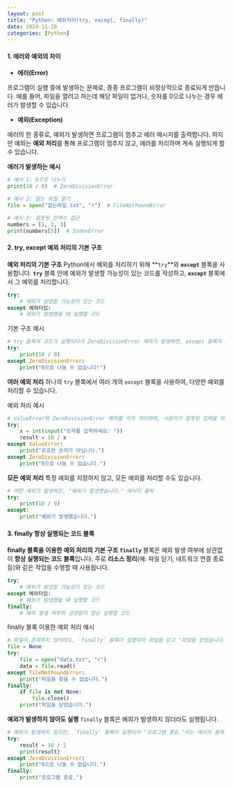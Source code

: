 ```yaml
---
layout: post
title: "Python: 예외처리(try, except, finally)"
date: 2024-11-20
categories: [Python] 
---
```


#### 1. 에러와 예외의 차이
- **에러(Error)**

프로그램이 실행 중에 발생하는 문제로, 종종 프로그램이 비정상적으로 종료되게 만듭니다. 예를 들어, 파일을 열려고 하는데 해당 파일이 없거나, 숫자를 0으로 나누는 경우 에러가 발생할 수 있습니다.

- **예외(Exception)**

에러의 한 종류로, 예외가 발생하면 프로그램이 멈추고 에러 메시지를 출력합니다. 하지만 예외는 **예외 처리**를 통해 프로그램이 멈추지 않고, 에러를 처리하며 계속 실행되게 할 수 있습니다.

**에러가 발생하는 예시**
```python
# 예시 1: 0으로 나누기
print(10 / 0)  # ZeroDivisionError

# 예시 2: 없는 파일 열기
file = open("없는파일.txt", "r")  # FileNotFoundError

# 예시 3: 잘못된 인덱스 접근
numbers = [1, 2, 3]
print(numbers[5])  # IndexError
```

#### 2. try, except 예외 처리의 기본 구조
**예외 처리의 기본 구조**
Python에서 예외를 처리하기 위해 **`try`**와 **`except`** 블록을 사용합니다.
**`try`** 블록 안에 예외가 발생할 가능성이 있는 코드를 작성하고, 
**`except`** 블록에서 그 예외를 처리합니다.
```python
try:
    # 예외가 발생할 가능성이 있는 코드
except 예외타입:
    # 예외가 발생했을 때 실행할 코드
```
기본 구조 예시
```python
# try 블록의 코드가 실행되다가 ZeroDivisionError 예외가 발생하면, except 블록의 코드가 실행되어 "0으로 나눌 수 없습니다!"라는 메시지를 출력
try:
    print(10 / 0)
except ZeroDivisionError:
    print("0으로 나눌 수 없습니다!")
```

**여러 예외 처리**
하나의 `try` 블록에서 여러 개의 `except` 블록을 사용하여, 다양한 예외를 처리할 수 있습니다.

예외 처리 예시
```python
# ValueError와 ZeroDivisionError 예외를 각각 처리하여, 사용자가 잘못된 입력을 하거나 0을 입력했을 때 적절한 메시지를 출력
try:
    x = int(input("숫자를 입력하세요: "))
    result = 10 / x
except ValueError:
    print("유효한 숫자가 아닙니다.")
except ZeroDivisionError:
    print("0으로 나눌 수 없습니다.")
```

**모든 예외 처리**
특정 예외를 지정하지 않고, 모든 예외를 처리할 수도 있습니다.
```python
# 어떤 예외가 발생하든, "예외가 발생했습니다." 메시지 출력
try:
    print(10 / 0)
except:
    print("예외가 발생했습니다.")
```

#### 3. finally 항상 실행되는 코드 블록

**finally 블록을 이용한 예외 처리의 기본 구조**
**`finally`** 블록은 예외 발생 여부에 상관없이 **항상 실행되는 코드 블록**입니다.
주로 **리소스 정리**(예: 파일 닫기, 네트워크 연결 종료 등)와 같은 작업을 수행할 때 사용됩니다.
```python
try:
    # 예외가 발생할 가능성이 있는 코드
except 예외타입:
    # 예외가 발생했을 때 실행할 코드
finally:
    # 예외 발생 여부와 상관없이 항상 실행할 코드
```

finally 블록 이용한 예외 처리 예시
```python
# 파일이 존재하지 않더라도, `finally` 블록이 실행되어 파일을 닫고 "파일을 닫았습니다." 메시지를 출력
file = None
try:
    file = open("data.txt", "r")
    data = file.read()
except FileNotFoundError:
    print("파일을 찾을 수 없습니다.")
finally:
    if file is not None:
        file.close()
    print("파일을 닫았습니다.")
```
**예외가 발생하지 않아도 실행**
`finally` 블록은 예외가 발생하지 않더라도 실행됩니다.
```python
# 예외가 발생하지 않지만, `finally` 블록이 실행되어 "프로그램 종료."라는 메시지 출력
try:
    result = 10 / 2
    print(result)
except ZeroDivisionError:
    print("0으로 나눌 수 없습니다.")
finally:
    print("프로그램 종료.")
```